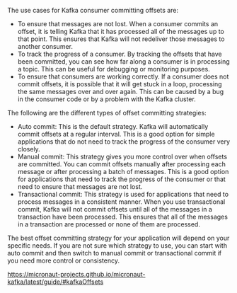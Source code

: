 The use cases for Kafka consumer committing offsets are:

- To ensure that messages are not lost. When a consumer commits an offset, it is telling Kafka that it has processed all of the messages up to that point. This ensures that Kafka will not redeliver those messages to another consumer.
- To track the progress of a consumer. By tracking the offsets that have been committed, you can see how far along a consumer is in processing a topic. This can be useful for debugging or monitoring purposes.
- To ensure that consumers are working correctly. If a consumer does not commit offsets, it is possible that it will get stuck in a loop, processing the same messages over and over again. This can be caused by a bug in the consumer code or by a problem with the Kafka cluster.

The following are the different types of offset committing strategies:

- Auto commit: This is the default strategy. Kafka will automatically commit offsets at a regular interval. This is a good option for simple applications that do not need to track the progress of the consumer very closely.
- Manual commit: This strategy gives you more control over when offsets are committed. You can commit offsets manually after processing each message or after processing a batch of messages. This is a good option for applications that need to track the progress of the consumer or that need to ensure that messages are not lost.
- Transactional commit: This strategy is used for applications that need to process messages in a consistent manner. When you use transactional commit, Kafka will not commit offsets until all of the messages in a transaction have been processed. This ensures that all of the messages in a transaction are processed or none of them are processed.

The best offset committing strategy for your application will depend on your specific needs. If you are not sure which strategy to use, you can start with auto commit and then switch to manual commit or transactional commit if you need more control or consistency.

https://micronaut-projects.github.io/micronaut-kafka/latest/guide/#kafkaOffsets
